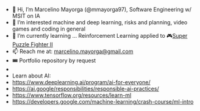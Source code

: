 - 👋 Hi, I’m Marcelino Mayorga (@mmayorga97), Software Engineering w/ MSIT on IA
- 👀 I’m interested machine and deep learning, risks and planning, video games and coding in general
- 🌱 I’m currently learning ... Reinforcement Learning applied to 🎮[Super Puzzle Fighter II](https://en.wikipedia.org/wiki/Super_Puzzle_Fighter_II_Turbo)
- 📫 Reach me at: marcelino.mayorga@gmail.com
- 🎟️ Portfolio repository by request
- 
- Learn about AI:
-   https://www.deeplearning.ai/program/ai-for-everyone/
-   https://ai.google/responsibilities/responsible-ai-practices/
-   https://www.tensorflow.org/resources/learn-ml
-   https://developers.google.com/machine-learning/crash-course/ml-intro

<!---
mmayorga97/mmayorga97 is a ✨ special ✨ repository because its `README.md` (this file) appears on your GitHub profile.
You can click the Preview link to take a look at your changes.
--->
